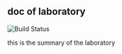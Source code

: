 ## doc of laboratory
![Build Status](https://img.shields.io/badge/build-passing-brightgreen)

this is the summary of the laboratory

